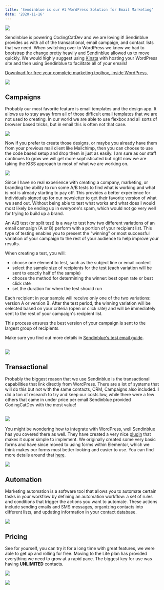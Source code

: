 ```yaml
---
title: 'Sendinblue is our #1 WordPress Solution for Email Marketing'
date: '2020-11-16'
---
```


[![](https://static.tapfiliate.com/5cf83d25b40c6.png?a=50905-b26a4f&s=1231845-90ca44)](https://www.sendinblue.com/?tap_a=50905-b26a4f&tap_s=1231845-90ca44)

Sendinblue is powering CodingCatDev and we are loving it! Sendinblue provides us with all of the transactional, email campaign, and contact lists that we need. When switching over to WordPress we knew we had to bootstrap the change pretty heavily and Sendinblue allowed us to move quickly. We would highly suggest using [Kinsta](https://codingcat.dev/kinsta-saved-codingcatdevs-lms-dream-after-3-others-failed/) with hosting your WordPress site and then using Sendinblue to facilitate all of your emails!

[Download for free your complete marketing toolbox, inside WordPress.](https://www.sendinblue.com/plugins/wordpress/?tap_a=73643-ebfcfb&tap_s=1231845-90ca44)

[![](https://static.tapfiliate.com/5e46882abdb24.png?a=65060-a14ec4&s=1231845-90ca44)](https://www.sendinblue.com/plugins/wordpress/?tap_a=65060-a14ec4&tap_s=1231845-90ca44)

## Campaigns

Probably our most favorite feature is email templates and the design app. It allows us to stay away from all of those difficult email templates that we are not used to creating. In our world we are able to use flexbox and all sorts of browser based tricks, but in email this is often not that case.

![](https://res.cloudinary.com/ajonp/images/w_1024,h_766,c_scale/v1605197946/ccd-cloudinary/image_1823b9418/image-1024x766.png)

Now if you prefer to create those designs, or maybe you already have them from your previous mail client like Mailchimp, then you can choose to use the code based setup and drop them in just as easily. I am sure as our staff continues to grow we will get more sophisticated but right now we are taking the KISS approach to most of what we are working on.

[![](https://static.tapfiliate.com/5cf83bcf7fe84.png?a=50902-12b953&s=1231845-90ca44)](https://www.sendinblue.com/?tap_a=50902-12b953&tap_s=1231845-90ca44)

Since I have no real experience with creating a company, marketing, or branding the ability to run some A/B tests to find what is working and what is not is already starting to pay off. This provides a better experience for individuals signed up for our newsletter to get their favorite version of what we send out. Without being able to test what works and what does I would most likely be ending up in everyone's spam, which would not go very well for trying to build up a brand.

An A/B test (or split test) is a way to test how two different variations of an email campaign (A or B) perform with a portion of your recipient list. This type of testing enables you to present the "winning" or most successful variation of your campaign to the rest of your audience to help improve your results.

When creating a test, you will:

- choose one element to test, such as the subject line or email content
- select the sample size of recipients for the test (each variation will be sent to exactly half of the sample)
- choose the method for determining the winner: best open rate or best click rate
- set the duration for when the test should run

Each recipient in your sample will receive only one of the two variations: version A or version B. After the test period, the winning variation will be selected based on your criteria (open or click rate) and will be immediately sent to the rest of your campaign's recipient list.

This process ensures the best version of your campaign is sent to the largest group of recipients.

Make sure you find out more details in [Sendinblue's test email guide](https://help.sendinblue.com/hc/en-us/articles/360001298940-Creating-A-B-test-email-campaigns).

## [![](https://static.tapfiliate.com/5cf83bcf72c73.png?a=50900-866e68&s=1231845-90ca44)](https://www.sendinblue.com/?tap_a=50900-866e68&tap_s=1231845-90ca44)

## Transactional

Probably the biggest reason that we use Sendinblue is the transactional capabilities that link directly from WordPress. There are a lot of systems that will do this but not with the same contacts, CRM, Campaigns also included. I did a ton of research to try and keep our costs low, while there were a few others that came in under price per email Sendinblue provided CodingCatDev with the most value!

## [![](https://static.tapfiliate.com/5cf83bcf8ae9f.png?a=50903-9bcc3f&s=1231845-90ca44)](https://www.sendinblue.com/?tap_a=50903-9bcc3f&tap_s=1231845-90ca44)

You might be wondering how to integrate with WordPress, well Sendinblue has you covered there as well. They have created a very nice [plugin](https://www.sendinblue.com/plugins/wordpress/) that makes it super simple to implement. We originally created some very basic forms and have since moved to using forms within Elementor, which we think makes our forms must better looking and easier to use. You can find more details around that [here](https://www.sendinblue.com/plugins/elementor/).

[![](https://static.tapfiliate.com/5cf56753af59f.png?a=50735-9a092f&s=1231845-90ca44)](https://www.sendinblue.com/?tap_a=50735-9a092f&tap_s=1231845-90ca44)

## Automation

Marketing automation is a software tool that allows you to automate certain tasks in your workflow by defining an automation workflow: a set of rules and conditions that trigger the actions you want to automate. These actions include sending emails and SMS messages, organizing contacts into different lists, and updating information in your contact database.

[![](https://static.tapfiliate.com/5cf83bcf6e6b2.png?a=50897-6cc201&s=1231845-90ca44)](https://www.sendinblue.com/?tap_a=50897-6cc201&tap_s=1231845-90ca44)

## Pricing

See for yourself, you can try it for a long time with great features, we were able to get up and rolling for free. Moving to the Lite plan has provided everything we need to grow at a rapid pace. The biggest key for use was having **UNLIMITED** contacts.

![](https://codingcat.dev/wp-content/uploads/2020/11/image-390x1024.png)

[![](https://static.tapfiliate.com/5cf562f6e57db.png?a=50730-b015ad&s=1231845-90ca44)](https://www.sendinblue.com?tap_a=50730-b015ad&tap_s=1231845-90ca44)
